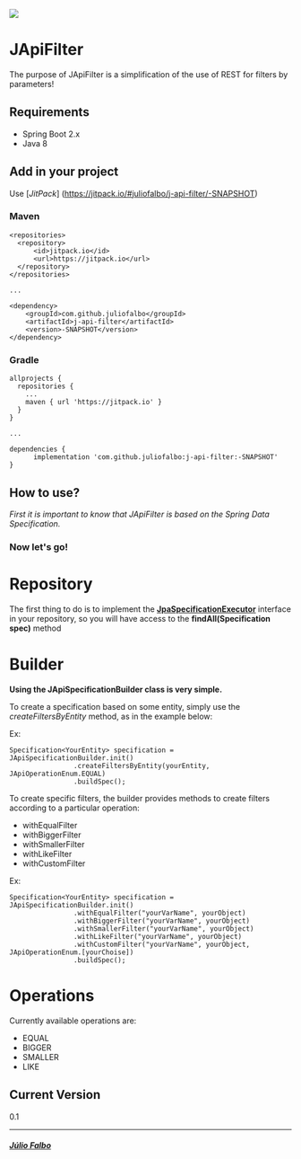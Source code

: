[![](https://jitpack.io/v/juliofalbo/j-api-filter.svg)](https://jitpack.io/#juliofalbo/j-api-filter)

# JApiFilter

The purpose of JApiFilter is a simplification of the use of REST for filters by parameters!

## Requirements

   * Spring Boot 2.x
   * Java 8

## Add in your project
Use [*JitPack*] (https://jitpack.io/#juliofalbo/j-api-filter/-SNAPSHOT)

###  Maven

```
<repositories>
  <repository>
      <id>jitpack.io</id>
      <url>https://jitpack.io</url>
  </repository>
</repositories>

...

<dependency>
    <groupId>com.github.juliofalbo</groupId>
    <artifactId>j-api-filter</artifactId>
    <version>-SNAPSHOT</version>
</dependency>
```

### Gradle

```
allprojects {
  repositories {
    ...
    maven { url 'https://jitpack.io' }
  }
}

...

dependencies {
      implementation 'com.github.juliofalbo:j-api-filter:-SNAPSHOT'
}
```

## How to use?

*First it is important to know that JApiFilter is based on the Spring Data Specification.*

### Now let's go!

# Repository
The first thing to do is to implement the **[JpaSpecificationExecutor](https://docs.spring.io/spring-data/jpa/docs/current/api/org/springframework/data/jpa/repository/JpaSpecificationExecutor.html)** interface in your repository, so you will have access to the **findAll(Specification <T> spec)** method 

# Builder
**Using the JApiSpecificationBuilder class is very simple.**

To create a specification based on some entity, simply use the *createFiltersByEntity* method, as in the example below:

Ex:
```
Specification<YourEntity> specification = JApiSpecificationBuilder.init()
                .createFiltersByEntity(yourEntity, JApiOperationEnum.EQUAL)
                .buildSpec();
```

To create specific filters, the builder provides methods to create filters according to a particular operation:

* withEqualFilter
* withBiggerFilter
* withSmallerFilter
* withLikeFilter
* withCustomFilter

Ex:
```
Specification<YourEntity> specification = JApiSpecificationBuilder.init()
                .withEqualFilter("yourVarName", yourObject)
                .withBiggerFilter("yourVarName", yourObject)
                .withSmallerFilter("yourVarName", yourObject)
                .withLikeFilter("yourVarName", yourObject)
                .withCustomFilter("yourVarName", yourObject, JApiOperationEnum.[yourChoise])
                .buildSpec();
```

# Operations
Currently available operations are:

* EQUAL
* BIGGER
* SMALLER
* LIKE

## Current Version
0.1

___

##### [Júlio Falbo](http://juliofalbo.tech)
